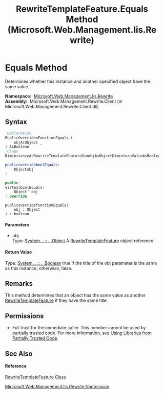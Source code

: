 ﻿---
title: RewriteTemplateFeature.Equals Method  (Microsoft.Web.Management.Iis.Rewrite)
TOCTitle: Equals Method
ms:assetid: M:Microsoft.Web.Management.Iis.Rewrite.RewriteTemplateFeature.Equals(System.Object)
ms:mtpsurl: https://msdn.microsoft.com/en-us/library/microsoft.web.management.iis.rewrite.rewritetemplatefeature.equals(v=VS.90)
ms:contentKeyID: 20476372
ms.date: 05/02/2012
mtps_version: v=VS.90
f1_keywords:
- Microsoft.Web.Management.Iis.Rewrite.RewriteTemplateFeature.Equals
dev_langs:
- CSharp
- JScript
- VB
- c++
api_location:
- Microsoft.Web.Management.Rewrite.Client.dll
api_name:
- Microsoft.Web.Management.Iis.Rewrite.RewriteTemplateFeature.Equals
api_type:
- Managed
topic_type:
- apiref
- kbSyntax
product_family_name: VS
ROBOTS: INDEX,FOLLOW
---

# Equals Method

Determines whether this instance and another specified object have the same value.

**Namespace:**  [Microsoft.Web.Management.Iis.Rewrite](microsoft-web-management-iis-rewrite-namespace.md)  
**Assembly:**  Microsoft.Web.Management.Rewrite.Client (in Microsoft.Web.Management.Rewrite.Client.dll)

## Syntax

``` vb
'Declaration
PublicOverridesFunctionEquals ( _
    objAsObject _
) AsBoolean
'Usage
DiminstanceAsRewriteTemplateFeatureDimobjAsObjectDimreturnValueAsBooleanreturnValue = instance.Equals(obj)
```

``` csharp
publicoverrideboolEquals(
    Objectobj
)
```

``` c++
public:
virtualboolEquals(
    Object^ obj
) override
```

``` jscript
publicoverridefunctionEquals(
    obj : Object
) : boolean
```

#### Parameters

  - obj  
    Type: [System. . :: . .Object](https://msdn.microsoft.com/en-us/library/e5kfa45b\(v=vs.90\))  
    A [RewriteTemplateFeature](rewritetemplatefeature-class-microsoft-web-management-iis-rewrite.md) object reference.  

#### Return Value

Type: [System. . :: . .Boolean](https://msdn.microsoft.com/en-us/library/a28wyd50\(v=vs.90\))  
true if the title of the obj parameter is the same as this instance; otherwise, false.  

## Remarks

This method determines that an object has the same value as another [RewriteTemplateFeature](rewritetemplatefeature-class-microsoft-web-management-iis-rewrite.md) if they have the same title.

## Permissions

  - Full trust for the immediate caller. This member cannot be used by partially trusted code. For more information, see [Using Libraries from Partially Trusted Code](https://msdn.microsoft.com/en-us/library/8skskf63\(v=vs.90\)).

## See Also

#### Reference

[RewriteTemplateFeature Class](rewritetemplatefeature-class-microsoft-web-management-iis-rewrite.md)

[Microsoft.Web.Management.Iis.Rewrite Namespace](microsoft-web-management-iis-rewrite-namespace.md)

